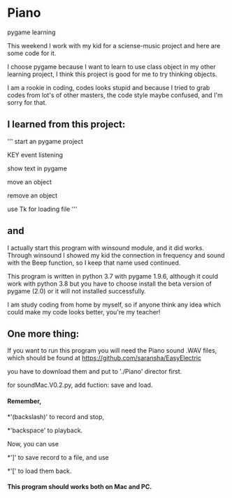 # Piano
pygame learning

This weekend I work with my kid for a sciense-music project and
here are some code for it.

I choose pygame because I want to learn to use class object in my
other learning project, I think this project is good for me to
try thinking objects.

I am a rookie in coding, codes looks stupid and because I tried 
to grab codes from lot's of other masters, the code style maybe
confused, and I'm sorry for that.

## I learned from this project:
'''
  start an pygame project
  
  KEY event listening
  
  show text in pygame
  
  move an object
  
  remove an object
  
  use Tk for loading file
'''  

##  and
  I actually start this program with winsound module, and it did
  works.  Through winsound I showed my kid the connection in
  frequency and sound with the Beep function, so I keep that name
  used continued.
  
This program is written in python 3.7 with pygame 1.9.6, although 
it could work with python 3.8 but you have to choose install the 
beta version of pygame (2.0) or it will not installed successfully.

I am study coding from home by myself, so if anyone think any idea
which could make my code looks better, you're my teacher!

## One more thing:
If you want to run this program you will need the Piano sound .WAV
files, which should be found at https://github.com/saransha/EasyElectric

you have to download them and put to './Piano' director first.

for soundMac.V0.2.py, add fuction: save and load.

#### Remember, 
*'\(backslash)' to record and stop, 

*'backspace' to playback.
 
Now, you can use
 
*']' to save record to a file, and use
 
*'[' to load them back.

#### This program should works both on Mac and PC.